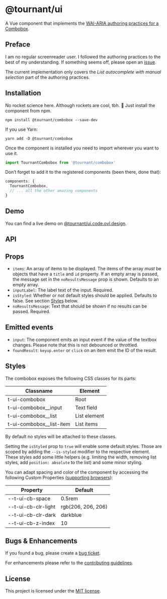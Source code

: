 # @tournant/ui

A Vue component that implements the [WAI-ARIA authoring practices for a Combobox](https://www.w3.org/TR/wai-aria-practices-1.1/#combobox).

## Preface

I am no regular screenreader user. I followed the authoring practices to the best of my understanding. If something seems off, please open an [issue](https://github.com/tournantdev/ui/issues/new 'New issue form of this project').

The current implementation only covers the _List autocomplete with manual selection_ part of the authoring practices.

## Installation

No rocket science here. Although rockets are cool, tbh. 🚀 Just install the component from npm.

```
npm install @tournant/combobox --save-dev
```

If you use Yarn:

```
yarn add -D @tournant/combobox
```

Once the component is installed you need to import wherever you want to use it.

```js
import TournantCombobox from '@tournant/combobox'
```

Don’t forget to add it to the registered components (been there, done that):

```js
components: {
  TournantCombobox,
  // ... all the other amazing components
}
```

## Demo

You can find a live demo on [@tournant/ui.code.ovl.design](https://@tournant/ui.code.ovl.design/).

## API

## Props

- `items`: An array of items to be displayed. The items of the array _must_ be objects that have a `title` and `id` property. If an empty array is passed, the message set in the `noResultsMessage` prop is shown. Defaults to an empty array.
- `inputLabel`: The label text of the input. Required.
- `isStyled`: Whether or not default styles should be applied. Defaults to false. See section [Styles](#styles) below.
- `noResultsMessage`: Text that should be shown if no results can be passed. Required.

## Emitted events

- `input`: The component emits an input event if the value of the textbox changes. Please note that this is not debounced or throttled.
- `foundResult`: `keyup.enter` or `click` on an item emit the ID of the result.

## Styles

The combobox exposes the following CSS classes for its parts:

| Classname                  | Element      |
| -------------------------- | ------------ |
| t-ui-combobox              | Root         |
| t-ui-combobox\_\_input     | Text field   |
| t-ui-combobox\_\_list      | List element |
| t-ui-combobox\_\_list-item | List items   |

By default no styles will be attached to these classes.

Setting the `isStyled` prop to `true` will enable some default styles. Those are scoped by adding the `--is-styled` modifier to the respective element.
These styles add some little helpers (e.g. limiting the width, removing list styles, add `position: absolute` to the list) and some minor styling.

You can adapt spacing and color of the component by accessing the following Custom Properties ([supporting browsers](https://caniuse.com/#search=custom%20prop 'Support table for CSS Custom Properties')):

| Property            | Default            |
| ------------------- | ------------------ |
| --t-ui-cb-space     | 0.5rem             |
| --t-ui-cb-clr-light | rgb(206, 206, 206) |
| --t-ui-cb-clr-dark  | darkblue           |
| --t-ui-cb-z-index   | 10                 |

## Bugs & Enhancements

If you found a bug, please create a [bug ticket](https://github.com/tournantdev/ui/issues/new?assignees=&labels=component:combobox&template=bug_report.md&title=).

For enhancements please refer to the [contributing guidelines](https://github.com/tournantdev/ui/blob/master/CONTRIBUTING.md).

## License

This project is licensed under the [MIT license](LICENSE).
